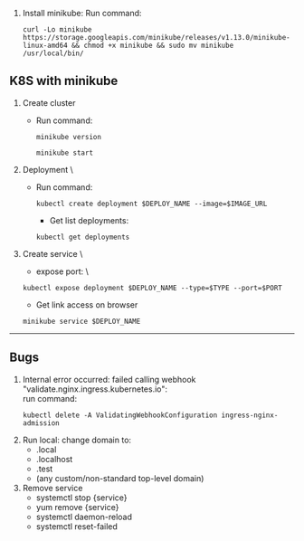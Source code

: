 1. Install minikube:
   Run command:
   ```none
   curl -Lo minikube https://storage.googleapis.com/minikube/releases/v1.13.0/minikube-linux-amd64 && chmod +x minikube && sudo mv minikube /usr/local/bin/
   ```

## K8S with minikube

1. Create cluster


    - Run command:
      ```none
      minikube version
      ```
      ```none
      minikube start
      ```

2. Deployment \


    - Run command:
      ```none
      kubectl create deployment $DEPLOY_NAME --image=$IMAGE_URL
      ```
      - Get list deployments:
      ```none
      kubectl get deployments
      ```

3. Create service \
   - expose port: \
   ```none
   kubectl expose deployment $DEPLOY_NAME --type=$TYPE --port=$PORT
   ```
   - Get link access on browser
   ```none
   minikube service $DEPLOY_NAME
   ```

---

## Bugs

1. Internal error occurred: failed calling webhook "validate.nginx.ingress.kubernetes.io": \
   run command:
   ```none
   kubectl delete -A ValidatingWebhookConfiguration ingress-nginx-admission
   ```
2. Run local: change domain to:
   - .local
   - .localhost
   - .test
   - (any custom/non-standard top-level domain)
3. Remove service
   - systemctl stop {service}
   - yum remove {service}
   - systemctl daemon-reload
   - systemctl reset-failed
